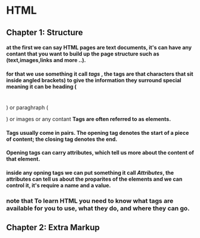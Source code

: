 # HTML
## Chapter 1: Structure
#### at the first we can say HTML pages are text documents, it's can have any contant that you want to build up the page structure such as (text,images,links and more ..).
#### for that we use something it call *tags* , the tags are that characters that sit inside angled brackets) to give the information they surround special meaning it can be heading (<h1> </h1>) or paraghraph (<p> </p>) or images or any contant **Tags are often referred to as elements.**
#### Tags usually come in pairs. The opening tag denotes the start of a piece of content; the closing tag denotes the end.
#### Opening tags can carry attributes, which tell us more about the content of that element.
#### inside any opning tags we can put something it call *Attributes*, the attributes can tell us about the proparites of the elements and we can control it, it's require a name and a value.
### **note** that To learn HTML you need to know what tags are available for you to use, what they do, and where they can go.

## Chapter 2: Extra Markup
